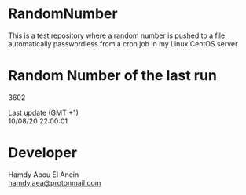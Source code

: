 # RandomNumber    
This is a test repository where a random number is pushed to a file automatically passwordless from a cron job in my Linux CentOS server    
# Random Number of the last run   
3602
      
Last update (GMT +1)    
10/08/20 22:00:01
# Developer    
Hamdy Abou El Anein   
hamdy.aea@protonmail.com
